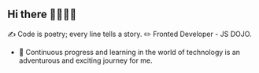 ## Hi there 👋👨🏻‍💻
✍️ Code is poetry; every line tells a story. 
✏️ Fronted Developer - JS DOJO.
- 🌱 Continuous progress and learning in the world of technology is an adventurous and exciting journey for me.


<!--
**abdulrashidmaqsodi/abdulrashidmaqsodi** is a ✨ _special_ ✨ repository because its `README.md` (this file) appears on your GitHub profile.

Here are some ideas to get you started:

- 🌱 Continuous progress and learning in the world of technology is an adventurous and exciting journey for me.
- 👯 I’m looking to collaborate on ...
- 🤔 I’m looking for help with ...
- 💬 Ask me about ...
- 📫 How to reach me: ...
- 😄 Pronouns: ...
- ⚡ Fun fact: ...
-->
